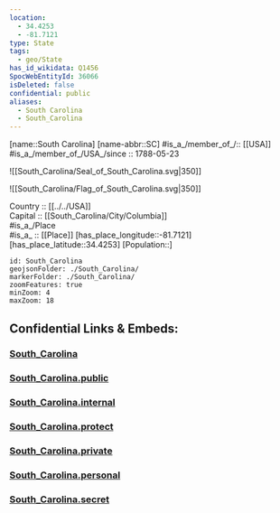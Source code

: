 ```yaml
---
location:
  - 34.4253
  - -81.7121
type: State
tags:
  - geo/State
has_id_wikidata: Q1456
SpocWebEntityId: 36066
isDeleted: false
confidential: public
aliases:
  - South Carolina
  - South_Carolina
---
```

[name::South Carolina] 
[name-abbr::SC] 
#is_a_/member_of_/:: [[USA]]
#is_a_/member_of_/USA_/since :: 1788-05-23 


![[South_Carolina/Seal_of_South_Carolina.svg|350]] 

![[South_Carolina/Flag_of_South_Carolina.svg|350]] 


Country :: [[../../USA]]  
Capital :: [[South_Carolina/City/Columbia]]  
#is_a_/Place  
#is_a_ :: [[Place]] 
[has_place_longitude::-81.7121] 
[has_place_latitude::34.4253] 
[Population::] 



```leaflet
id: South_Carolina
geojsonFolder: ./South_Carolina/
markerFolder: ./South_Carolina/
zoomFeatures: true 
minZoom: 4 
maxZoom: 18
```


## Confidential Links & Embeds: 

### [South_Carolina](/_Standards/Earth/Continent/America~North/USA/USA~Eastern/South_Carolina.md) 

### [South_Carolina.public](/_public/Earth/Continent/America~North/USA/USA~Eastern/South_Carolina.public.md) 

### [South_Carolina.internal](/_internal/Earth/Continent/America~North/USA/USA~Eastern/South_Carolina.internal.md) 

### [South_Carolina.protect](/_protect/Earth/Continent/America~North/USA/USA~Eastern/South_Carolina.protect.md) 

### [South_Carolina.private](/_private/Earth/Continent/America~North/USA/USA~Eastern/South_Carolina.private.md) 

### [South_Carolina.personal](/_personal/Earth/Continent/America~North/USA/USA~Eastern/South_Carolina.personal.md) 

### [South_Carolina.secret](/_secret/Earth/Continent/America~North/USA/USA~Eastern/South_Carolina.secret.md)

